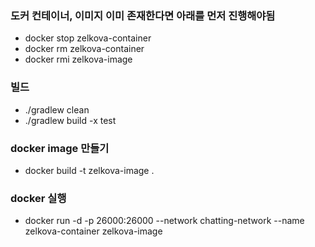 ### 도커 컨테이너, 이미지 이미 존재한다면 아래를 먼저 진행해야됨

- docker stop zelkova-container
- docker rm zelkova-container
- docker rmi zelkova-image

### 빌드

- ./gradlew clean
- ./gradlew build -x test

### docker image 만들기

- docker build -t zelkova-image .

### docker 실행

- docker run -d -p 26000:26000 --network chatting-network --name zelkova-container zelkova-image
